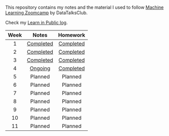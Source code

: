 This repository contains my notes and the material I used to follow [Machine Learning Zoomcamp](https://github.com/DataTalksClub/machine-learning-zoomcamp) by DataTalksClub.

Check my [Learn in Public log](https://github.com/kemaldahha/learn-in-public).

| Week | Notes | Homework |
| :-: | :-: | :-: |
| 1 | [Completed](week_1_notes.md) | [Completed](week_1_homework.ipynb) |
| 2 | [Completed](week_2_notes.ipynb) | [Completed](week_2_homework.ipynb) |
| 3 | [Completed](week_3_notes.ipynb) | [Completed](week_3_homework.ipynb) | 
| 4 | [Ongoing](week_4_notes.ipynb) | [Completed](week_4_homework.ipynb) |
| 5 | Planned | Planned | 
| 6 | Planned | Planned | 
| 7 | Planned | Planned | 
| 8 | Planned | Planned | 
| 9 | Planned | Planned | 
| 10 | Planned | Planned | 
| 11 | Planned | Planned |